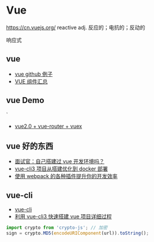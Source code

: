 # Vue

https://cn.vuejs.org/
reactive adj. 反应的；电抗的；反动的

响应式

## vue

-   [vue github 例子](https://github.com/opendigg/awesome-github-vue)
-   [VUE 组件汇总](https://juejin.im/post/5af16a2cf265da0b8636353b)

## vue Demo
  `
-   [vue2.0 + vue-router + vuex](https://github.com/zimplexing/vue-nReader)

## vue 好的东西

-   [面试官：自己搭建过 vue 开发环境吗？](https://juejin.im/post/5cc55c336fb9a032086dd701)
-   [vue-cli3 项目从搭建优化到 docker 部署](https://juejin.im/post/5c4a6fcd518825469414e062)
-   [使用 webpack 的各种插件提升你的开发效率](https://juejin.im/post/5c8852f95188257a323f5cee)

## vue-cli

-   [vue-cli](https://cli.vuejs.org/zh/guide/deployment.html)
-   [利用 vue-cli3 快速搭建 vue 项目详细过程](https://www.jianshu.com/p/8105d6c16d80)

```js
import crypto from 'crypto-js'; // 加密
sign = crypto.MD5(encodeURIComponent(url)).toString();
```

